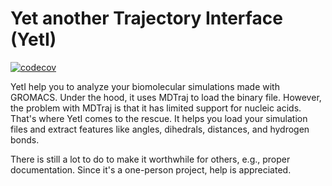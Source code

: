 # Yet another Trajectory Interface (YetI)

[![codecov](https://codecov.io/gh/Sawrz/yeti/branch/master/graph/badge.svg?token=pR6D7Bl01F)](https://codecov.io/gh/Sawrz/yeti)

YetI help you to analyze your biomolecular simulations made with GROMACS. Under the hood, it uses MDTraj to load the binary file. However, the problem with MDTraj is that it has limited support for nucleic acids. That's where YetI comes to the rescue. 
It helps you load your simulation files and extract features like angles, dihedrals, distances, and hydrogen bonds. 

There is still a lot to do to make it worthwhile for others, e.g., proper documentation. Since it's a one-person project, help is appreciated.
